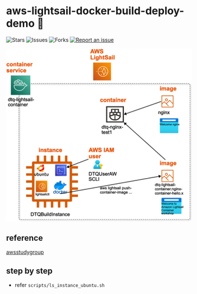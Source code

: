 # aws-lightsail-docker-build-deploy-demo 🐳

![Stars](https://img.shields.io/github/stars/tquangdo/aws-lightsail-docker-build-deploy-demo?color=f05340)
![Issues](https://img.shields.io/github/issues/tquangdo/aws-lightsail-docker-build-deploy-demo?color=f05340)
![Forks](https://img.shields.io/github/forks/tquangdo/aws-lightsail-docker-build-deploy-demo?color=f05340)
[![Report an issue](https://img.shields.io/badge/Support-Issues-green)](https://github.com/tquangdo/aws-lightsail-docker-build-deploy-demo/issues/new)

![overview](screenshots/overview.png)

## reference
[awsstudygroup](https://000046.awsstudygroup.com/vi)

## step by step
- refer `scripts/ls_instance_ubuntu.sh`